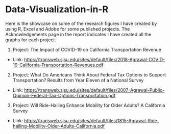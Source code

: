 # Data-Visualization-in-R
Here is the showcase on some of the research figures I have created by using R, Excel and Adobe for some published projects. The Acknowledgements page in the report indicates I have created all the graphs for each project.

1. Project: The Impact of COVID-19 on California Transportation Revenue
- Link: https://transweb.sjsu.edu/sites/default/files/2018-Agrawal-COVID-19-California-Transportation-Revenues.pdf

2. Project: What Do Americans Think About Federal Tax Options to Support Transportation? Results from Year Eleven of a National Survey
- Link: https://transweb.sjsu.edu/sites/default/files/2007-Agrawal-Public-Opinion-Federal-Tax-Options-Transportation.pdf

3. Project: Will Ride-Hailing Enhance Mobility for Older Adults? A California Survey
- Link: https://transweb.sjsu.edu/sites/default/files/1815-Agrawal-Ride-hailing-Mobility-Older-Adults-California.pdf
